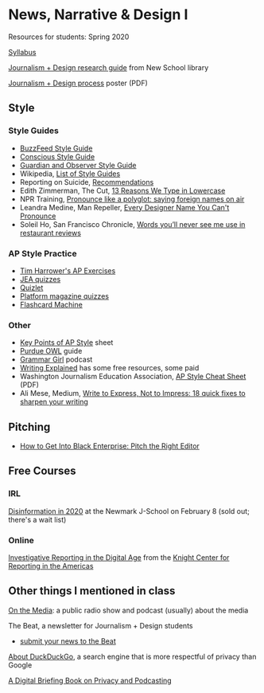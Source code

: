 # News, Narrative & Design I
Resources for students: Spring 2020

[Syllabus](https://docs.google.com/document/d/1atUAONae12VmoDUzoekMd-Am0-mKef7InGGuESYOrSM/edit)

[Journalism + Design research guide](http://guides.library.newschool.edu/newsnarrativedesign) from New School library

[Journalism + Design process](https://resources.journalismdesign.com/s/jdprocess.pdf) poster (PDF)

## Style

### Style Guides
- [BuzzFeed Style Guide](https://www.buzzfeed.com/emmyf/buzzfeed-style-guide)
- [Conscious Style Guide](https://consciousstyleguide.com/)
- [Guardian and Observer Style Guide](https://www.theguardian.com/guardian-observer-style-guide-a)
- Wikipedia, [List of Style Guides](https://en.wikipedia.org/wiki/List_of_style_guides)
- Reporting on Suicide, [Recommendations](https://duckduckgo.com/about)
- Edith Zimmerman, The Cut, [13 Reasons We Type in Lowercase](https://www.thecut.com/2019/02/reasons-to-type-in-lowercase.html)
- NPR Training, [Pronounce like a polyglot: saying foreign names on air](https://training.npr.org/2019/04/30/pronounce-like-a-polyglot-saying-foreign-names-on-air/)
- Leandra Medine, Man Repeller, [Every Designer Name You Can't Pronounce](https://www.youtube.com/watch?v=HW_PAgYpy7k)
- Soleil Ho, San Francisco Chronicle, [Words you’ll never see me use in restaurant reviews](https://www.sfchronicle.com/restaurants/article/Words-you-ll-never-see-me-use-in-restaurant-13652564.php)

### AP Style Practice
- [Tim Harrower's AP Exercises](https://www.radford.edu/~rstepno/104/apquizzes.html)
- [JEA quizzes](http://jea.org/wp/blog/2012/10/07/associated-press-style-quizzes/)
- [Quizlet](https://quizlet.com/2046964/ap-style-quiz-flash-cards/)
- [Platform magazine quizzes](http://platformmagazine.org/2015/01/05/ap-style-quiz/)
- [Flashcard Machine](https://www.flashcardmachine.com/machine/?topic_id=266579&source=pub.pub_details)

### Other
- [Key Points of AP Style](https://docs.google.com/document/d/1JYJSWerifoAR0wHDLK600lGcPUZ_o1_oldU_Djd2DYc) sheet
- [Purdue OWL](https://owl.purdue.edu/owl/subject_specific_writing/journalism_and_journalistic_writing/ap_style.html) guide
- [Grammar Girl](https://www.quickanddirtytips.com/grammar-girl) podcast
- [Writing Explained](https://writingexplained.org/) has some free resources, some paid
- Washington Journalism Education Association, [AP Style Cheat Sheet](https://wjea.org/wp-content/uploads/2014/02/WJEA-AP-Style-Cheat-Sheet.pdf) (PDF)
- Ali Mese, Medium, [Write to Express, Not to Impress: 18 quick fixes to sharpen your writing](https://medium.com/swlh/write-to-express-not-to-impress-465d628f39fe)

## Pitching
- [How to Get Into Black Enterprise: Pitch the Right Editor](https://www.blackenterprise.com/how-to-get-into-black-enterprise-pitch-the-right-editor/)

## Free Courses
### IRL
[Disinformation in 2020](https://www.journalism.cuny.edu/events/disinformation-2020-crash-course-journalism-students/) at the Newmark J-School on February 8 (sold out; there's a wait list)
### Online
[Investigative Reporting in the Digital Age](https://journalismcourses.org/INV0120.html) from the [Knight Center for Reporting in the Americas](https://journalismcourses.org/)

## Other things I mentioned in class

[On the Media](onthemedia.org): a public radio show and podcast (usually) about the media

The Beat, a newsletter for Journalism + Design students
- [submit your news to the Beat](https://forms.gle/PRQyZD77oTkbz8Rr7)

[About DuckDuckGo](https://duckduckgo.com/about), a search engine that is more respectful of privacy than Google

[A Digital Briefing Book on Privacy and Podcasting](https://medium.com/prxofficial/a-digital-briefing-book-on-privacy-and-podcasting-33cfb9c69662)
